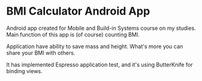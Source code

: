 # BMI Calculator Android App

Android app created for Mobile and Build-in Systems course on my studies.
Main function of this app is (of course) counting BMI.

Application have ability to save mass and height. What's more you can share your BMI with others.

It has implemented Espresso application test, and it's using ButterKnife for binding views.
